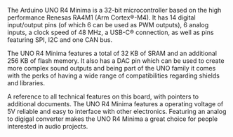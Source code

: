 <FeatureDescription>

The Arduino UNO R4 Minima is a 32-bit microcontroller based on the high performance Renesas RA4M1 (Arm Cortex®-M4). It has 14 digital input/output pins (of which 6 can be used as PWM outputs), 6 analog inputs, a clock speed of 48 MHz, a USB-C® connection, as well as pins featuring SPI, I2C and one CAN bus.

The UNO R4 Minima features a total of 32 KB of SRAM and an additional 256 KB of flash memory. It also has a DAC pin which can be used to create more complex sound outputs and being part of the UNO family it comes with the perks of having a wide range of compatibilities regarding shields and libraries.

</FeatureDescription>

<FeatureList>

<Feature title="Cheat Sheet" image="uno-form-factor">
A reference to all technical features on this board, with pointers to additional documents.
<FeatureLink title="Cheat Sheet" url="/tutorials/uno-r4-minima/cheat-sheet"/>
</Feature>

<Feature title="5V Logic" image="power">
The UNO R4 Minima features a operating voltage of 5V reliable and easy to interface with other electronics.
</Feature>

<Feature title="DAC" image="microphone">
Featuring an analog to digigal converter makes the UNO R4 Minima a great choice for people interested in audio projects.
<FeatureLink title="Audio Guide" url=""/>
</Feature>


</FeatureList>
